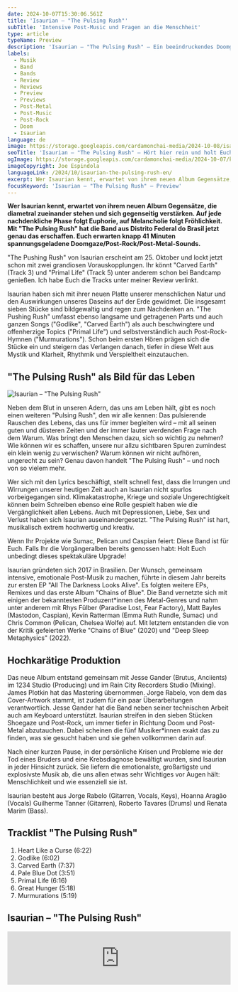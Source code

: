 ```yaml
---
date: 2024-10-07T15:30:06.561Z
title: 'Isaurian – "The Pulsing Rush"'
subTitle: 'Intensive Post-Music und Fragen an die Menschheit'
type: article
typeName: Preview
description: 'Isaurian – "The Pulsing Rush" – Ein beeindruckendes Doomgaze/Post-Rock/Post-Metal-Album wird schon bald die Bühne betreten. Ihr könnt hier schon mal reinhören und Euch alle Infos zur Platte holen!'
labels:
  - Musik
  - Band
  - Bands
  - Review
  - Reviews
  - Preview
  - Previews
  - Post-Metal
  - Post-Music
  - Post-Rock
  - Doom
  - Isaurian
language: de
image: https://storage.googleapis.com/cardamonchai-media/2024-10-08/isaurian-soundsvegan-com-jpg-imagine-c8d8d8_7f9092_1024_768/640.webp
seoTitle: 'Isaurian – "The Pulsing Rush" – Hört hier rein und holt Euch alle Infos zum spekatkulären Doomgaze/Post-Rock/Post-Metal-Album!'
ogImage: https://storage.googleapis.com/cardamonchai-media/2024-10-07/keretta-the-pulsing-rush-soundsvegan-com-og-jpg-imagine-a8a8a8_949393_1200_628/640.webp
imageCopyright: Joe Espindola
languageLink: /2024/10/isaurian-the-pulsing-rush-en/
excerpt: Wer Isaurian kennt, erwartet von ihrem neuen Album Gegensätze, die diametral zueinander stehen und sich gegenseitig verstärken. Auf jede nachdenkliche Phase folgt Euphorie, auf Melancholie folgt Fröhlichkeit. Mit "The Pulsing Rush" hat die Band aus Distrito Federal do Brasil jetzt genau das erschaffen. Euch erwarten knapp 41 Minuten spannungsgeladene Doomgaze/Post-Rock/Post-Metal-Sounds.
focusKeyword: 'Isaurian – "The Pulsing Rush" – Preview'
---
```


**Wer Isaurian kennt, erwartet von ihrem neuen Album Gegensätze, die diametral zueinander stehen und sich gegenseitig verstärken. Auf jede nachdenkliche Phase folgt Euphorie, auf Melancholie folgt Fröhlichkeit. Mit "The Pulsing Rush" hat die Band aus Distrito Federal do Brasil jetzt genau das erschaffen. Euch erwarten knapp 41 Minuten spannungsgeladene Doomgaze/Post-Rock/Post-Metal-Sounds.**

"The Pushing Rush" von Isaurian erscheint am 25. Oktober und lockt jetzt schon mit zwei grandiosen Vorauskopplungen. Ihr könnt "Carved Earth" (Track 3) und "Primal Life" (Track 5) unter anderem schon bei Bandcamp genießen. Ich habe Euch die Tracks unter meiner Review verlinkt.

Isaurian haben sich mit ihrer neuen Platte unserer menschlichen Natur und den Auswirkungen unseres Daseins auf der Erde gewidmet. Die insgesamt sieben Stücke sind bildgewaltig und regen zum Nachdenken an. "The Pushing Rush" umfasst ebenso langsame und getragenen Parts und auch ganzen Songs ("Godlike", "Carved Earth") als auch beschwingtere und offenherzige Topics ("Primal Life") und selbstverständlich auch Post-Rock-Hymnen ("Murmurations"). Schon beim ersten Hören prägen sich die Stücke ein und steigern das Verlangen danach, tiefer in diese Welt aus Mystik und Klarheit, Rhythmik und Verspieltheit einzutauchen.

## "The Pulsing Rush" als Bild für das Leben

![Isaurian – "The Pulsing Rush"](https://storage.googleapis.com/cardamonchai-media/2024-10-08/the-pulsing-rush-album-cover-by-jorge-rabelo-soundsvegan-com-jpg-imagine-280848_646464_2100_2100/640.webp 'Isaurian – "The Pulsing Rush"')

Neben dem Blut in unseren Adern, das uns am Leben hält, gibt es noch einen weiteren "Pulsing Rush", den wir alle kennen: Das pulsierende Rauschen des Lebens, das uns für immer begleiten wird – mit all seinen guten und düsteren Zeiten und der immer lauter werdenden Frage nach dem Warum. Was bringt den Menschen dazu, sich so wichtig zu nehmen? Wie können wir es schaffen, unsere nur allzu sichtbaren Spuren zumindest ein klein wenig zu verwischen? Warum können wir nicht aufhören, ungerecht zu sein? Genau davon handelt "The Pulsing Rush" – und noch von so vielem mehr.

Wer sich mit den Lyrics beschäftigt, stellt schnell fest, dass die Irrungen und Wirrungen unserer heutigen Zeit auch an Isaurian nicht spurlos vorbeigegangen sind. Klimakatastrophe, Kriege und soziale Ungerechtigkeit können beim Schreiben ebenso eine Rolle gespielt haben wie die Vergänglichkeit allen Lebens. Auch mit Depressionen, Liebe, Sex und Verlust haben sich Isaurian auseinandergesetzt. "The Pulsing Rush" ist hart, musikalisch extrem hochwertig und kreativ.

Wenn Ihr Projekte wie Sumac, Pelican und Caspian feiert: Diese Band ist für Euch. Falls Ihr die Vorgängeralben bereits genossen habt: Holt Euch unbedingt dieses spektakuläre Upgrade!

Isaurian gründeten sich 2017 in Brasilien. Der Wunsch, gemeinsam intensive, emotionale Post-Musik zu machen, führte in diesem Jahr bereits zur ersten EP "All The Darkness Looks Alive". Es folgten weitere EPs, Remixes und das erste Album "Chains of Blue". Die Band vernetzte sich mit einigen der bekanntesten Produzent\*innen des Metal-Genres und nahm unter anderem mit Rhys Fülber (Paradise Lost, Fear Factory), Matt Bayles (Mastodon, Caspian), Kevin Ratterman (Emma Ruth Rundle, Sumac) und Chris Common (Pelican, Chelsea Wolfe) auf. Mit letztem entstanden die von der Kritik gefeierten Werke "Chains of Blue" (2020) und "Deep Sleep Metaphysics" (2022).

## Hochkarätige Produktion

Das neue Album entstand gemeinsam mit Jesse Gander (Brutus, Anciients) im 1234 Studio (Producing) und im Rain City Recorders Studio (Mixing). James Plotkin hat das Mastering übernommen. Jorge Rabelo, von dem das Cover-Artwork stammt, ist zudem für ein paar Überarbeitungen verantwortlich. Jesse Gander hat die Band neben seiner technischen Arbeit auch am Keyboard unterstützt. Isaurian streifen in den sieben Stücken Shoegaze und Post-Rock, um immer tiefer in Richtung Doom und Post-Metal abzutauchen. Dabei scheinen die fünf Musiker\*innen exakt das zu finden, was sie gesucht haben und sie gehen vollkommen darin auf.

Nach einer kurzen Pause, in der persönliche Krisen und Probleme wie der Tod eines Bruders und eine Krebsdiagnose bewältigt wurden, sind Isaurian in jeder Hinsicht zurück. Sie liefern die emotionalste, großartigste und explosivste Musik ab, die uns allen etwas sehr Wichtiges vor Augen hält: Menschlichkeit und wie essenziell sie ist.

Isaurian besteht aus Jorge Rabelo (Gitarren, Vocals, Keys), Hoanna Aragão (Vocals) Guilherme Tanner (Gitarren), Roberto Tavares (Drums) und Renata Marim (Bass).

## Tracklist "The Pulsing Rush"

1. Heart Like a Curse (6:22)
2. Godlike (6:02)
3. Carved Earth (7:37)
4. Pale Blue Dot (3:51)
5. Primal Life (6:16)
6. Great Hunger (5:18)
7. Murmurations (5:19)

## Isaurian – "The Pulsing Rush"

<iframe
  style="border: 0; width: 100%; height: 120px;"
  src="https://bandcamp.com/EmbeddedPlayer/album=3983737105/size=large/bgcol=ffffff/linkcol=5c9b72/tracklist=false/artwork=small/transparent=true/"
  seamless
>
  <a href="https://isaurian.bandcamp.com/album/the-pulsing-rush">
    The Pulsing Rush by Isaurian
  </a>
</iframe>
